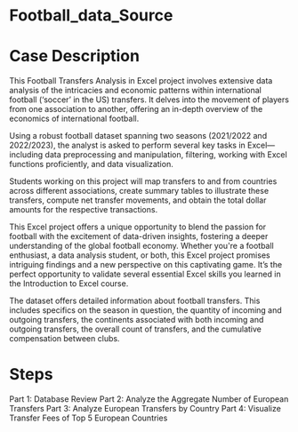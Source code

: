 # Football_data_Source

# Case Description
This Football Transfers Analysis in Excel project involves extensive data analysis of the intricacies and economic patterns within international football (‘soccer’ in the US) transfers. It delves into the movement of players from one association to another, offering an in-depth overview of the economics of international football.

Using a robust football dataset spanning two seasons (2021/2022 and 2022/2023), the analyst is asked to perform several key tasks in Excel—including data preprocessing and manipulation, filtering, working with Excel functions proficiently, and data visualization.

Students working on this project will map transfers to and from countries across different associations, create summary tables to illustrate these transfers, compute net transfer movements, and obtain the total dollar amounts for the respective transactions.

This Excel project offers a unique opportunity to blend the passion for football with the excitement of data-driven insights, fostering a deeper understanding of the global football economy. Whether you're a football enthusiast, a data analysis student, or both, this Excel project promises intriguing findings and a new perspective on this captivating game. It’s the perfect opportunity to validate several essential Excel skills you learned in the Introduction to Excel course.

The dataset offers detailed information about football transfers. This includes specifics on the season in question, the quantity of incoming and outgoing transfers, the continents associated with both incoming and outgoing transfers, the overall count of transfers, and the cumulative compensation between clubs.


# Steps

Part 1: Database Review
Part 2: Analyze the Aggregate Number of European Transfers
Part 3: Analyze European Transfers by Country
Part 4: Visualize Transfer Fees of Top 5 European Countries
